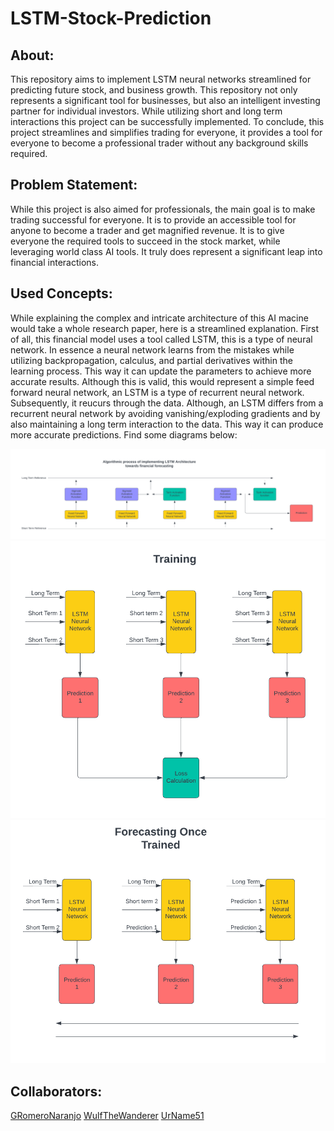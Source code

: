 # LSTM-Stock-Prediction

## About:
This repository aims to implement LSTM neural networks streamlined for predicting future stock, and business growth. This repository not only represents a significant tool for businesses, but also an intelligent investing partner for individual investors. While utilizing short and long term interactions this project can be successfully implemented. To conclude, this project streamlines and simplifies trading for everyone, it provides a tool for everyone to become a professional trader without any background skills required.

## Problem Statement:
While this project is also aimed for professionals, the main goal is to make trading successful for everyone. It is to provide an accessible tool for anyone to become a trader and get magnified revenue. It is to give everyone the required tools to succeed in the stock market, while leveraging world class AI tools. It truly does represent a significant leap into financial interactions.

## Used Concepts:
While explaining the complex and intricate architecture of this AI macine would take a whole research paper, here is a streamlined explanation. First of all, this financial model uses a tool called LSTM, this is a type of neural network. In essence a neural network learns from the mistakes while utilizing backpropagation, calculus, and partial derivatives within the learning process. This way it can update the parameters to achieve more accurate results. Although this is valid, this would represent a simple feed forward neural network, an LSTM is a type of recurrent neural network. Subsequently, it reucurs through the data. Although, an LSTM differs from a recurrent neural network by avoiding vanishing/exploding gradients and by also maintaining a long term interaction to the data. This way it can produce more accurate predictions. Find some diagrams below: 

![Alt text](Algorithmic-Diagrams/LSTM.png)
![Alt text](Algorithmic-Diagrams/Training.png)
![Alt text](Algorithmic-Diagrams/Forecasting.png)

## Collaborators:
[GRomeroNaranjo](http://github.com/GRomeroNaranjo)
[WulfTheWanderer](http://github.com/WulfTheWanderer)
[UrName51](http://github.com/UrName51)
